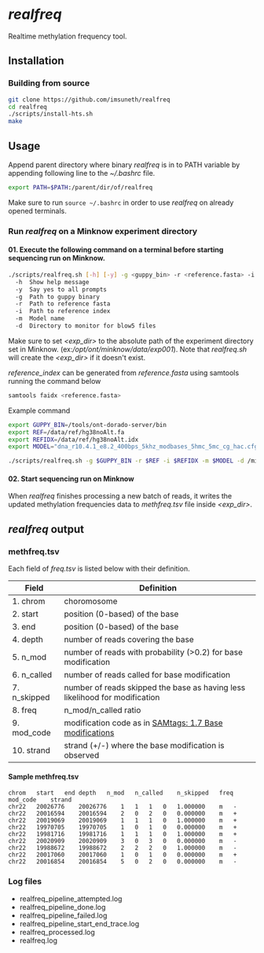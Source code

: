 # <em>realfreq</em>
Realtime methylation frequency tool.

## Installation
### Building from source
```bash
git clone https://github.com/imsuneth/realfreq
cd realfreq
./scripts/install-hts.sh
make
```

## Usage
Append parent directory where binary <em>realfreq</em> is in to PATH variable by appending following line to the <em>~/.bashrc</em> file.
```bash
export PATH=$PATH:/parent/dir/of/realfreq
```
Make sure to run ```source ~/.bashrc``` in order to use <em>realfreq</em> on already opened terminals.

### Run <em>realfreq</em> on a Minknow experiment directory
#### 01. Execute the following command on a terminal **before** starting sequencing run on Minknow.
```bash
./scripts/realfreq.sh [-h] [-y] -g <guppy_bin> -r <reference.fasta> -i <reference_index> -m <model> -d <monitor_dir>
  -h  Show help message
  -y  Say yes to all prompts
  -g  Path to guppy binary
  -r  Path to reference fasta
  -i  Path to reference index
  -m  Model name
  -d  Directory to monitor for blow5 files
```
Make sure to set <em><exp_dir></em> to the absolute path of the experiment directory set in Minknow. (ex:<em>/opt/ont/minknow/data/exp001</em>). Note that <em>realfreq.sh</em> will create the <em><exp_dir></em> if it doesn't exist.

<em>reference_index</em> can be generated from <em>reference.fasta</em> using samtools running the command below

```bash
samtools faidx <reference.fasta>
```

Example command
```bash
export GUPPY_BIN=/tools/ont-dorado-server/bin
export REF=/data/ref/hg38noAlt.fa
export REFIDX=/data/ref/hg38noAlt.idx
export MODEL="dna_r10.4.1_e8.2_400bps_5khz_modbases_5hmc_5mc_cg_hac.cfg"

./scripts/realfreq.sh -g $GUPPY_BIN -r $REF -i $REFIDX -m $MODEL -d /minknow/data/exp_001
```

#### 02. Start sequencing run on Minknow
When <em>realfreq</em> finishes processing a new batch of reads, it writes the updated methylation frequencies data to <em>methfreq.tsv</em> file inside <em><exp_dir></em>.

## <em>realfreq</em> output
### methfreq.tsv
Each field of <em>freq.tsv</em> is listed below with their definition.

| Field    | Definition    |
|----------|-------------|
| 1. chrom | choromosome |
| 2. start | position (0-based) of the base |
| 3. end   | position (0-based) of the base |
| 4. depth | number of reads covering the base |
| 5. n_mod | number of reads with probability (>0.2) for base modification |
| 6. n_called | number of reads called for base modification |
| 7. n_skipped | number of reads skipped the base as having less likelihood for modification |
| 8. freq | n_mod/n_called ratio |
| 9. mod_code | modification code as in [SAMtags: 1.7 Base modifications](https://github.com/samtools/hts-specs/blob/master/SAMtags.pdf) |
| 10. strand | strand (+/-) where the base modification is observed |

#### Sample methfreq.tsv
```
chrom	start	end	depth	n_mod	n_called	n_skipped	freq	mod_code	strand
chr22	20026776	20026776	1	1	1	0	1.000000	m	-
chr22	20016594	20016594	2	0	2	0	0.000000	m	+
chr22	20019069	20019069	1	1	1	0	1.000000	m	+
chr22	19970705	19970705	1	0	1	0	0.000000	m	+
chr22	19981716	19981716	1	1	1	0	1.000000	m	+
chr22	20020909	20020909	3	0	3	0	0.000000	m	-
chr22	19988672	19988672	2	2	2	0	1.000000	m	-
chr22	20017060	20017060	1	0	1	0	0.000000	m	+
chr22	20016854	20016854	5	0	2	0	0.000000	m	-
```

### Log files

- realfreq_pipeline_attempted.log 
- realfreq_pipeline_done.log 
- realfreq_pipeline_failed.log 
- realfreq_pipeline_start_end_trace.log 
- realfreq_processed.log 
- realfreq.log